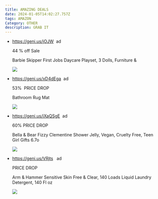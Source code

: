 ```yaml
---
title: AMAZING DEALS
date: 2024-01-05T14:02:27.757Z
tags: AMAZON
Category: OTHER
description: GRAB IT
---
```

* <https://geni.us/jOJW>  ad

  44 % off Sale

  Barbie Skipper First Jobs Daycare Playset, 3 Dolls, Furniture &<!--StartFragment-->

  ![](https://m.media-amazon.com/images/I/71CvMWW0HML._AC_SL1500_.jpg)

  <!--EndFragment-->
* <https://geni.us/xD4dEga>  ad

  53%  PRICE DROP

  Bathroom Rug Mat<!--StartFragment-->

  ![](https://m.media-amazon.com/images/I/81HZTHgasIL._AC_SL1500_.jpg)

  <!--EndFragment-->
* <https://geni.us/iXaQSgE>  ad

  60% PRICE DROP

  Bella & Bear Fizzy Clementine Shower Jelly, Vegan, Cruelty Free, Teen Girl Gifts 6.7o<!--StartFragment-->

  ![](https://m.media-amazon.com/images/I/61RGu2zAO3L._SL1080_.jpg)

  <!--EndFragment-->
* <https://geni.us/VRjts>   ad

  PRICE DROP

  Arm & Hammer Sensitive Skin Free & Clear, 140 Loads Liquid Laundry Detergent, 140 Fl oz

  <!--EndFragment<!--StartFragment-->

  ![](https://m.media-amazon.com/images/I/71GG85O02IL._AC_SL1500_.jpg)